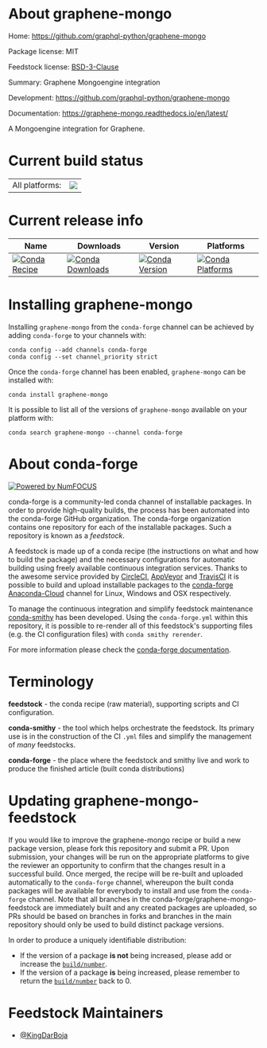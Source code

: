 About graphene-mongo
====================

Home: https://github.com/graphql-python/graphene-mongo

Package license: MIT

Feedstock license: [BSD-3-Clause](https://github.com/conda-forge/graphene-mongo-feedstock/blob/master/LICENSE.txt)

Summary: Graphene Mongoengine integration

Development: https://github.com/graphql-python/graphene-mongo

Documentation: https://graphene-mongo.readthedocs.io/en/latest/

A Mongoengine integration for Graphene.

Current build status
====================


<table><tr><td>All platforms:</td>
    <td>
      <a href="https://dev.azure.com/conda-forge/feedstock-builds/_build/latest?definitionId=9237&branchName=master">
        <img src="https://dev.azure.com/conda-forge/feedstock-builds/_apis/build/status/graphene-mongo-feedstock?branchName=master">
      </a>
    </td>
  </tr>
</table>

Current release info
====================

| Name | Downloads | Version | Platforms |
| --- | --- | --- | --- |
| [![Conda Recipe](https://img.shields.io/badge/recipe-graphene--mongo-green.svg)](https://anaconda.org/conda-forge/graphene-mongo) | [![Conda Downloads](https://img.shields.io/conda/dn/conda-forge/graphene-mongo.svg)](https://anaconda.org/conda-forge/graphene-mongo) | [![Conda Version](https://img.shields.io/conda/vn/conda-forge/graphene-mongo.svg)](https://anaconda.org/conda-forge/graphene-mongo) | [![Conda Platforms](https://img.shields.io/conda/pn/conda-forge/graphene-mongo.svg)](https://anaconda.org/conda-forge/graphene-mongo) |

Installing graphene-mongo
=========================

Installing `graphene-mongo` from the `conda-forge` channel can be achieved by adding `conda-forge` to your channels with:

```
conda config --add channels conda-forge
conda config --set channel_priority strict
```

Once the `conda-forge` channel has been enabled, `graphene-mongo` can be installed with:

```
conda install graphene-mongo
```

It is possible to list all of the versions of `graphene-mongo` available on your platform with:

```
conda search graphene-mongo --channel conda-forge
```


About conda-forge
=================

[![Powered by
NumFOCUS](https://img.shields.io/badge/powered%20by-NumFOCUS-orange.svg?style=flat&colorA=E1523D&colorB=007D8A)](https://numfocus.org)

conda-forge is a community-led conda channel of installable packages.
In order to provide high-quality builds, the process has been automated into the
conda-forge GitHub organization. The conda-forge organization contains one repository
for each of the installable packages. Such a repository is known as a *feedstock*.

A feedstock is made up of a conda recipe (the instructions on what and how to build
the package) and the necessary configurations for automatic building using freely
available continuous integration services. Thanks to the awesome service provided by
[CircleCI](https://circleci.com/), [AppVeyor](https://www.appveyor.com/)
and [TravisCI](https://travis-ci.com/) it is possible to build and upload installable
packages to the [conda-forge](https://anaconda.org/conda-forge)
[Anaconda-Cloud](https://anaconda.org/) channel for Linux, Windows and OSX respectively.

To manage the continuous integration and simplify feedstock maintenance
[conda-smithy](https://github.com/conda-forge/conda-smithy) has been developed.
Using the ``conda-forge.yml`` within this repository, it is possible to re-render all of
this feedstock's supporting files (e.g. the CI configuration files) with ``conda smithy rerender``.

For more information please check the [conda-forge documentation](https://conda-forge.org/docs/).

Terminology
===========

**feedstock** - the conda recipe (raw material), supporting scripts and CI configuration.

**conda-smithy** - the tool which helps orchestrate the feedstock.
                   Its primary use is in the construction of the CI ``.yml`` files
                   and simplify the management of *many* feedstocks.

**conda-forge** - the place where the feedstock and smithy live and work to
                  produce the finished article (built conda distributions)


Updating graphene-mongo-feedstock
=================================

If you would like to improve the graphene-mongo recipe or build a new
package version, please fork this repository and submit a PR. Upon submission,
your changes will be run on the appropriate platforms to give the reviewer an
opportunity to confirm that the changes result in a successful build. Once
merged, the recipe will be re-built and uploaded automatically to the
`conda-forge` channel, whereupon the built conda packages will be available for
everybody to install and use from the `conda-forge` channel.
Note that all branches in the conda-forge/graphene-mongo-feedstock are
immediately built and any created packages are uploaded, so PRs should be based
on branches in forks and branches in the main repository should only be used to
build distinct package versions.

In order to produce a uniquely identifiable distribution:
 * If the version of a package **is not** being increased, please add or increase
   the [``build/number``](https://docs.conda.io/projects/conda-build/en/latest/resources/define-metadata.html#build-number-and-string).
 * If the version of a package **is** being increased, please remember to return
   the [``build/number``](https://docs.conda.io/projects/conda-build/en/latest/resources/define-metadata.html#build-number-and-string)
   back to 0.

Feedstock Maintainers
=====================

* [@KingDarBoja](https://github.com/KingDarBoja/)

